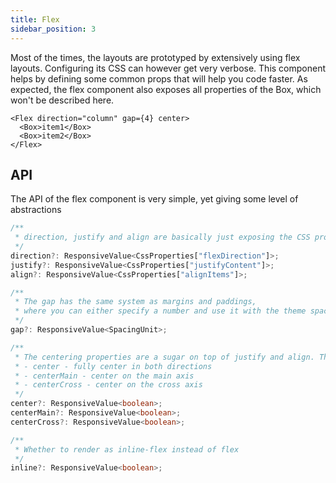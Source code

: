 ```yaml
---
title: Flex
sidebar_position: 3
---
```


Most of the times, the layouts are prototyped by extensively using flex layouts. Configuring its CSS can however get very verbose. This component helps by defining some common props that will help you code faster. As expected, the flex component also exposes all properties of the Box, which won't be described here.

```tsx
<Flex direction="column" gap={4} center>
  <Box>item1</Box>
  <Box>item2</Box>
</Flex>
```

## API

The API of the flex component is very simple, yet giving some level of abstractions

```ts
/**
 * direction, justify and align are basically just exposing the CSS properties to the component, using a name that is slightly shorter
 */
direction?: ResponsiveValue<CssProperties["flexDirection"]>;
justify?: ResponsiveValue<CssProperties["justifyContent"]>;
align?: ResponsiveValue<CssProperties["alignItems"]>;

/**
 * The gap has the same system as margins and paddings,
 * where you can either specify a number and use it with the theme spacing multiplier or you can provide a raw string to be used
 */
gap?: ResponsiveValue<SpacingUnit>;

/**
 * The centering properties are a sugar on top of justify and align. They give you the option to easily center the content in 3 ways:
 * - center - fully center in both directions
 * - centerMain - center on the main axis
 * - centerCross - center on the cross axis
 */
center?: ResponsiveValue<boolean>;
centerMain?: ResponsiveValue<boolean>;
centerCross?: ResponsiveValue<boolean>;

/**
 * Whether to render as inline-flex instead of flex
 */
inline?: ResponsiveValue<boolean>;
```
